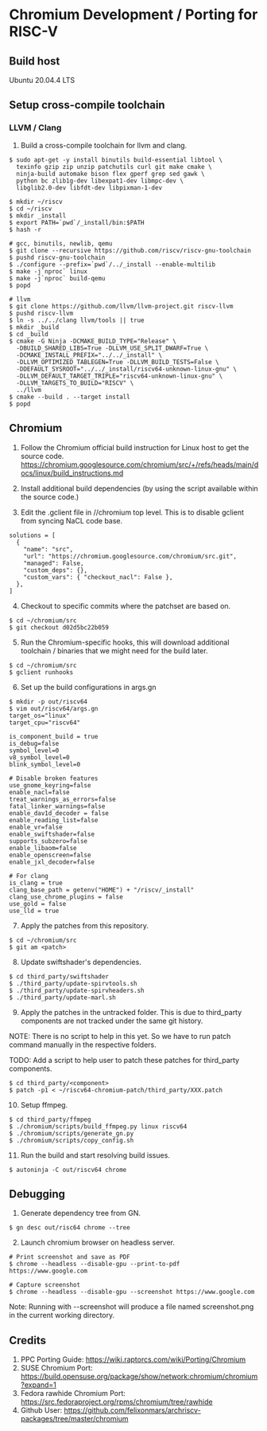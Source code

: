 # Chromium Development / Porting for RISC-V

## Build host

Ubuntu 20.04.4 LTS


## Setup cross-compile toolchain

### LLVM / Clang

1. Build a cross-compile toolchain for llvm and clang.
```
$ sudo apt-get -y install binutils build-essential libtool \
  texinfo gzip zip unzip patchutils curl git make cmake \
  ninja-build automake bison flex gperf grep sed gawk \
  python bc zlib1g-dev libexpat1-dev libmpc-dev \
  libglib2.0-dev libfdt-dev libpixman-1-dev 

$ mkdir ~/riscv
$ cd ~/riscv
$ mkdir _install
$ export PATH=`pwd`/_install/bin:$PATH
$ hash -r

# gcc, binutils, newlib, qemu
$ git clone --recursive https://github.com/riscv/riscv-gnu-toolchain
$ pushd riscv-gnu-toolchain
$ ./configure --prefix=`pwd`/../_install --enable-multilib
$ make -j`nproc` linux
$ make -j`nproc` build-qemu
$ popd

# llvm
$ git clone https://github.com/llvm/llvm-project.git riscv-llvm
$ pushd riscv-llvm
$ ln -s ../../clang llvm/tools || true
$ mkdir _build
$ cd _build
$ cmake -G Ninja -DCMAKE_BUILD_TYPE="Release" \
  -DBUILD_SHARED_LIBS=True -DLLVM_USE_SPLIT_DWARF=True \
  -DCMAKE_INSTALL_PREFIX="../../_install" \
  -DLLVM_OPTIMIZED_TABLEGEN=True -DLLVM_BUILD_TESTS=False \
  -DDEFAULT_SYSROOT="../../_install/riscv64-unknown-linux-gnu" \
  -DLLVM_DEFAULT_TARGET_TRIPLE="riscv64-unknown-linux-gnu" \
  -DLLVM_TARGETS_TO_BUILD="RISCV" \
  ../llvm
$ cmake --build . --target install
$ popd
```


## Chromium

1. Follow the Chromium official build instruction for Linux host to get the source code.
https://chromium.googlesource.com/chromium/src/+/refs/heads/main/docs/linux/build_instructions.md

2. Install additional build dependencies (by using the script available within the source code.)

3. Edit the .gclient file in //chromium top level. This is to disable gclient from syncing NaCL code base.
```
solutions = [
  {
    "name": "src",
    "url": "https://chromium.googlesource.com/chromium/src.git",
    "managed": False,
    "custom_deps": {},
    "custom_vars": { "checkout_nacl": False },
  },
]
```

4. Checkout to specific commits where the patchset are based on.
```
$ cd ~/chromium/src
$ git checkout d02d5bc22b059

```

5. Run the Chromium-specific hooks, this will download additional toolchain / binaries that we might need for the build later.
```
$ cd ~/chromium/src
$ gclient runhooks
```

6. Set up the build configurations in args.gn
```
$ mkdir -p out/riscv64
$ vim out/riscv64/args.gn
target_os="linux"
target_cpu="riscv64"

is_component_build = true
is_debug=false
symbol_level=0
v8_symbol_level=0
blink_symbol_level=0

# Disable broken features
use_gnome_keyring=false
enable_nacl=false
treat_warnings_as_errors=false
fatal_linker_warnings=false
enable_dav1d_decoder = false
enable_reading_list=false
enable_vr=false
enable_swiftshader=false
supports_subzero=false
enable_libaom=false
enable_openscreen=false
enable_jxl_decoder=false

# For clang
is_clang = true
clang_base_path = getenv("HOME") + "/riscv/_install"
clang_use_chrome_plugins = false
use_gold = false
use_lld = true
```

7. Apply the patches from this repository.
```
$ cd ~/chromium/src
$ git am <patch>
```

8. Update swiftshader's dependencies.
```
$ cd third_party/swiftshader
$ ./third_party/update-spirvtools.sh
$ ./third_party/update-spirvheaders.sh
$ ./third_party/update-marl.sh
```

9. Apply the patches in the untracked folder. This is due to third_party components are not tracked under the same git history.

NOTE: There is no script to help in this yet. So we have to run patch command manually in the respective folders.

TODO: Add a script to help user to patch these patches for third_party components.
```
$ cd third_party/<component>
$ patch -p1 < ~/riscv64-chromium-patch/third_party/XXX.patch
```

10. Setup ffmpeg.
```
$ cd third_party/ffmpeg
$ ./chromium/scripts/build_ffmpeg.py linux riscv64
$ ./chromium/scripts/generate_gn.py
$ ./chromium/scripts/copy_config.sh
```

11. Run the build and start resolving build issues.
```
$ autoninja -C out/riscv64 chrome
```

## Debugging

1. Generate dependency tree from GN.
```
$ gn desc out/risc64 chrome --tree
```

2. Launch chromium browser on headless server.
```
# Print screenshot and save as PDF
$ chrome --headless --disable-gpu --print-to-pdf https://www.google.com

# Capture screenshot
$ chrome --headless --disable-gpu --screenshot https://www.google.com
```

Note: Running with --screenshot will produce a file named screenshot.png in the current working directory.

## Credits

1. PPC Porting Guide: https://wiki.raptorcs.com/wiki/Porting/Chromium
2. SUSE Chromium Port: https://build.opensuse.org/package/show/network:chromium/chromium?expand=1
3. Fedora rawhide Chromium Port: https://src.fedoraproject.org/rpms/chromium/tree/rawhide
4. Github User: https://github.com/felixonmars/archriscv-packages/tree/master/chromium
